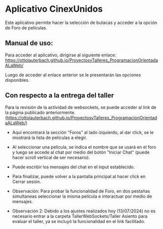 # Aplicativo CinexUnidos

Este aplicativo permite hacer la selección de butacas y acceder a la opción de Foro de películas.

## Manual de uso:
Para acceder al aplicativo, dirigirse al siguiente enlace: https://ottolauterbach.github.io/ProyectosyTalleres_ProgramacionOrientadaALaWeb/

Luego de acceder al enlace anterior se le presentarán las opciones disponibles.

## Con respecto a la entrega del taller

Para la revisión de la actividad de websockets, se puede acceder al link de la página publicado anteriormente. (https://ottolauterbach.github.io/ProyectosyTalleres_ProgramacionOrientadaALaWeb/)

- Aquí encontrará la sección "Foros" al lado izquierdo, al dar click, se le mostrará la lista de películas a elegir.

- Al seleccionar una película, se indica el nombre que se usará en el foro y luego se accede al chat por medio del botón "Iniciar Chat" (puede hacer scroll vertical de ser necesario).

- Puede escribir los mensajes del chat en el input establecido.
  
- Para finalizar, puede volver a la pantalla principal al hacer click en Cerrar sesión.

- Observación: Para probar la funcionalidad de Foro, en dos pestañas simultaneas seleccionar la misma película e interactuar por medio de mensajes.
- Observación 2: Debido a los ajustes realizados hoy (13/07/2024) no es necesario entrar a la carpeta TallerWebSockets/Taller Asiento para evaluar el taller, ya se incluyó la funcionalidad en el link facilitado.
